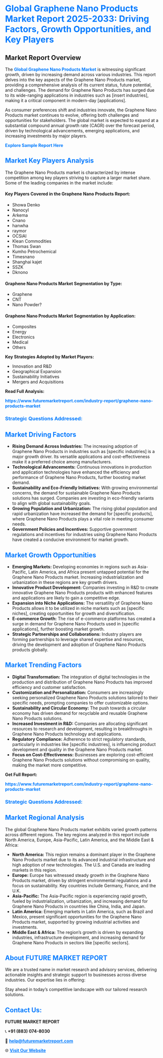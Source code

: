 <h1 style="color: #007BFF;">Global Graphene Nano Products Market Report 2025-2033: Driving Factors, Growth Opportunities, and Key Players</h1>

<section id="overview">
<h2>Market Report Overview</h2>
<p>The <a href="https://www.futuremarketreport.com/industry-report/graphene-nano-products-market" style="color: #007BFF; text-decoration: none;"><strong>Global Graphene Nano Products Market</strong></a> is witnessing significant growth, driven by increasing demand across various industries. This report delves into the key aspects of the Graphene Nano Products market, providing a comprehensive analysis of its current status, future potential, and challenges. The demand for Graphene Nano Products has surged due to its wide-ranging applications in industries such as [insert industries], making it a critical component in modern-day [applications].</p>
<p>As consumer preferences shift and industries innovate, the Graphene Nano Products market continues to evolve, offering both challenges and opportunities for stakeholders. The global market is expected to expand at a substantial compound annual growth rate (CAGR) over the forecast period, driven by technological advancements, emerging applications, and increasing investments by major players.</p>
</section>

<section id="overview">
<p><a href="https://www.futuremarketreport.com/request-sample/reportId=59683" style="color: #007BFF; text-decoration: none;"><strong>Explore Sample Report Here</strong></a></p>
</section>

<section id="key-players">
<h2 style="color: #007BFF;">Market Key Players Analysis</h2>
<p>The Graphene Nano Products market is characterized by intense competition among key players striving to capture a larger market share. Some of the leading companies in the market include:</p>
<h4>Key Players Covered in the Graphene Nano Products Report:</h4>
<ul><li>Showa Denko</li><li>Nanocyl</li><li>Arkema</li><li>Cnano</li><li>hanwha</li><li>raymor</li><li>OCSiAl</li><li>Klean Commodities</li><li>Thomas Swan</li><li>Kumho Petrochemical</li><li>Timesnano</li><li>Shanghai kajet</li><li>SSZK</li><li>Dknono</li></ul>
<h4>Graphene Nano Products Market Segmentation by Type:</h4>
<ul><li>Graphene</li><li>CNT</li><li>Nano Powder?</li></ul>

<h4>Graphene Nano Products Market Segmentation by Application:</h4>
<ul><li>Composites</li><li>Energy</li><li>Electronics</li><li>Medical</li><li>Others</li></ul>
<p><strong>Key Strategies Adopted by Market Players:</strong></p>
<ul>
<li>Innovation and R&D</li>
<li>Geographical Expansion</li>
<li>Sustainability Initiatives</li>
<li>Mergers and Acquisitions</li>
</ul>
</section>

<section>
<p><strong>Read Full Analysis: </strong></p><a href="https://www.futuremarketreport.com/industry-report/graphene-nano-products-market" style="color: #007BFF; text-decoration: none;"><strong>https://www.futuremarketreport.com/industry-report/graphene-nano-products-market</strong></a>
<h3 style="color: #007BFF;">Strategic Questions Addressed:</h3>
</section>

<section id="driving-factors">
<h2 style="color: #007BFF;">Market Driving Factors</h2>
<ul>
<li><strong>Rising Demand Across Industries:</strong> The increasing adoption of Graphene Nano Products in industries such as [specific industries] is a major growth driver. Its versatile applications and cost-effectiveness make it a preferred choice among manufacturers.</li>
<li><strong>Technological Advancements:</strong> Continuous innovations in production and application technologies have enhanced the efficiency and performance of Graphene Nano Products, further boosting market demand.</li>
<li><strong>Sustainability and Eco-Friendly Initiatives:</strong> With growing environmental concerns, the demand for sustainable Graphene Nano Products solutions has surged. Companies are investing in eco-friendly variants to align with global sustainability goals.</li>
<li><strong>Growing Population and Urbanization:</strong> The rising global population and rapid urbanization have increased the demand for [specific products], where Graphene Nano Products plays a vital role in meeting consumer needs.</li>
<li><strong>Government Policies and Incentives:</strong> Supportive government regulations and incentives for industries using Graphene Nano Products have created a conducive environment for market growth.</li>
</ul>
</section>

<section id="growth-opportunities">
<h2 style="color: #007BFF;">Market Growth Opportunities</h2>
<ul>
<li><strong>Emerging Markets:</strong> Developing economies in regions such as Asia-Pacific, Latin America, and Africa present untapped potential for the Graphene Nano Products market. Increasing industrialization and urbanization in these regions are key growth drivers.</li>
<li><strong>Innovative Product Development:</strong> Companies investing in R&D to create innovative Graphene Nano Products products with enhanced features and applications are likely to gain a competitive edge.</li>
<li><strong>Expansion into Niche Applications:</strong> The versatility of Graphene Nano Products allows it to be utilized in niche markets such as [specific niches], creating opportunities for growth and diversification.</li>
<li><strong>E-commerce Growth:</strong> The rise of e-commerce platforms has created a surge in demand for Graphene Nano Products used in [specific applications], further boosting market growth.</li>
<li><strong>Strategic Partnerships and Collaborations:</strong> Industry players are forming partnerships to leverage shared expertise and resources, driving the development and adoption of Graphene Nano Products products globally.</li>
</ul>
</section>

<section id="trending-factors">
<h2 style="color: #007BFF;">Market Trending Factors</h2>
<ul>
<li><strong>Digital Transformation:</strong> The integration of digital technologies in the production and distribution of Graphene Nano Products has improved efficiency and customer satisfaction.</li>
<li><strong>Customization and Personalization:</strong> Consumers are increasingly seeking personalized Graphene Nano Products solutions tailored to their specific needs, prompting companies to offer customizable options.</li>
<li><strong>Sustainability and Circular Economy:</strong> The push towards a circular economy has driven demand for recyclable and reusable Graphene Nano Products solutions.</li>
<li><strong>Increased Investment in R&D:</strong> Companies are allocating significant resources to research and development, resulting in breakthroughs in Graphene Nano Products technology and applications.</li>
<li><strong>Regulatory Compliance:</strong> Adherence to strict regulatory standards, particularly in industries like [specific industries], is influencing product development and quality in the Graphene Nano Products market.</li>
<li><strong>Focus on Cost-Effectiveness:</strong> Businesses are exploring cost-efficient Graphene Nano Products solutions without compromising on quality, making the market more competitive.</li>
</ul>
</section>

<section>
<p><strong>Get Full Report: </strong></p><a href="https://www.futuremarketreport.com/industry-report/graphene-nano-products-market" style="color: #007BFF; text-decoration: none;"><strong>https://www.futuremarketreport.com/industry-report/graphene-nano-products-market</strong></a>
<h3 style="color: #007BFF;">Strategic Questions Addressed:</h3>
</section>


<section id="regional-analysis">
<h2 style="color: #007BFF;">Market Regional Analysis</h2>
<p>The global Graphene Nano Products market exhibits varied growth patterns across different regions. The key regions analyzed in this report include North America, Europe, Asia-Pacific, Latin America, and the Middle East & Africa:</p>
<ul>
<li><strong>North America:</strong> This region remains a dominant player in the Graphene Nano Products market due to its advanced industrial infrastructure and high adoption of new technologies. The U.S. and Canada are leading markets in this region.</li>
<li><strong>Europe:</strong> Europe has witnessed steady growth in the Graphene Nano Products market, driven by stringent environmental regulations and a focus on sustainability. Key countries include Germany, France, and the U.K.</li>
<li><strong>Asia-Pacific:</strong> The Asia-Pacific region is experiencing rapid growth, fueled by industrialization, urbanization, and increasing demand for Graphene Nano Products in countries like China, India, and Japan.</li>
<li><strong>Latin America:</strong> Emerging markets in Latin America, such as Brazil and Mexico, present significant opportunities for the Graphene Nano Products market, supported by growing industrial activities and investments.</li>
<li><strong>Middle East & Africa:</strong> The region’s growth is driven by expanding industries, infrastructure development, and increasing demand for Graphene Nano Products in sectors like [specific sectors].</li>
</ul>
</section>

<footer>
<h2 style="color: #007BFF;">About FUTURE MARKET REPORT</h2>
<p>We are a trusted name in market research and advisory services, delivering actionable insights and strategic support to businesses across diverse industries. Our expertise lies in offering:</p>

<p>Stay ahead in today’s competitive landscape with our tailored research solutions.</p>

<h2 style="color: #007BFF;">Contact Us:</h2>
<p><strong>FUTURE MARKET REPORT</strong></p>
<p>📞 <strong>+91 (883) 074-8030</strong></p>
<p>📧 <strong><a href="mailto:help@futuremarketreport.com" style="color: #007BFF;">help@futuremarketreport.com</a></strong></p>
<p>🌐 <strong><a href="https://www.futuremarketreport.com/" style="color: #007BFF;">Visit Our Website</a></strong></p>
</footer>